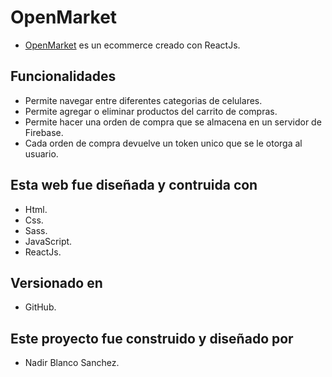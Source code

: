 # OpenMarket

- [OpenMarket](https://github.com/nasanchez7 "OpenMarket") es un ecommerce creado con ReactJs.

## Funcionalidades

- Permite navegar entre diferentes categorias de celulares.
- Permite agregar o eliminar productos del carrito de compras.
- Permite hacer una orden de compra que se almacena en un servidor de Firebase.
- Cada orden de compra devuelve un token unico que se le otorga al usuario.

## Esta web fue diseñada y contruida con

- Html.
- Css.
- Sass.
- JavaScript.
- ReactJs.

## Versionado en

- GitHub.

## Este proyecto fue construido y diseñado por

- Nadir Blanco Sanchez.
